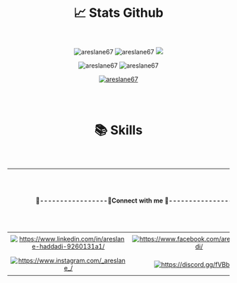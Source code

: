 <h1 align="center"> 📈 Stats Github </h1>
</table>
<br>
<p align="center"> <img src="https://komarev.com/ghpvc/?username=areslane67&label=Profile%20views&color=0e75b6&style=flat" alt="areslane67" />
 <img src="https://img.shields.io/github/last-commit/areslane67/areslane67" alt="areslane67" />
 <img src="https://pageview.vercel.app/?github_user=areslane67" /> </p>
 
 <p align="center"> <img src="https://github-readme-stats.vercel.app/api?username=areslane67&show_icons=true&theme=github_light" alt="areslane67" />
 <img src="https://github-readme-stats.vercel.app/api/top-langs/?username=areslane67" alt="areslane67" /></p>
 
<p align="center"> <a href="https://github.com/ryo-ma/github-profile-trophy"><img src="https://github-profile-trophy.vercel.app/?username=areslane67" alt="areslane67" /></a> </p>


<br>
<br>


# <p align="center"><span>📚 Skills</span></p>

<br>

<table align="center">
	<thead>
		<tr>
			<th colspan="2"><b>📧-----------------📧Connect with me 📧-----------------📧</b></th>
			<th colspan="4"><b>👨‍💻-----------------👨‍💻 Languages and Tools 👨‍💻-----------------👨‍💻</b></th>
		</tr>
	</thead>
	<tbody>
		<tr>
            <td align="center"><a href="https://linkedin.com/in/https://www.linkedin.com/in/areslane-haddadi-9260131a1/" target="blank"><img align="center" src="https://raw.githubusercontent.com/rahuldkjain/github-profile-readme-generator/master/src/images/icons/Social/linked-in-alt.svg" alt="https://www.linkedin.com/in/areslane-haddadi-9260131a1/" height="30" width="40" /></a></td>
			 <td align="center"><a href="https://fb.com/https://www.facebook.com/areslane.haddadi/" target="blank"><img align="center" src="https://raw.githubusercontent.com/rahuldkjain/github-profile-readme-generator/master/src/images/icons/Social/facebook.svg" alt="https://www.facebook.com/areslane.haddadi/" height="30" width="40" /></a></td>
			<td align="center"><a href="https://www.w3.org/html/" target="_blank"> <img src="https://raw.githubusercontent.com/devicons/devicon/master/icons/html5/html5-original-wordmark.svg" alt="html5" width="40" height="40"/> </a></td>
			 <td align="center"><a href="https://www.w3schools.com/css/" target="_blank"> <img src="https://raw.githubusercontent.com/devicons/devicon/master/icons/css3/css3-original-wordmark.svg" alt="css3" width="40" height="40"/> </a></td>
			<td align="center"><a href="https://developer.mozilla.org/en-US/docs/Web/JavaScript" target="_blank"> <img src="https://raw.githubusercontent.com/devicons/devicon/master/icons/javascript/javascript-original.svg" alt="javascript" width="40" height="40"/> </a></td>
		<td align="center"><a href="https://www.photoshop.com/en" target="_blank"> <img src="https://raw.githubusercontent.com/devicons/devicon/master/icons/photoshop/photoshop-line.svg" alt="photoshop" width="40" height="40"/> </a></td>
		<tr>
			<td align="center"><a href="https://instagram.com/https://www.instagram.com/_areslane_/" target="blank"><img align="center" src="https://raw.githubusercontent.com/rahuldkjain/github-profile-readme-generator/master/src/images/icons/Social/instagram.svg" alt="https://www.instagram.com/_areslane_/" height="30" width="40" /></a></td>
			<td align="center"><a href="https://discord.gg/https://discord.gg/fVBbJH3f" target="blank"><img align="center" src="https://raw.githubusercontent.com/rahuldkjain/github-profile-readme-generator/master/src/images/icons/Social/discord.svg" alt="https://discord.gg/fVBbJH3f" height="30" width="40" /></a></td>
			<td align="center"><a href="https://www.java.com" target="_blank"> <img src="https://raw.githubusercontent.com/devicons/devicon/master/icons/java/java-original.svg" alt="java" width="40" height="40"/> </a></td>
			<td align="center"><a href="https://www.php.net" target="_blank"> <img src="https://raw.githubusercontent.com/devicons/devicon/master/icons/php/php-original.svg" alt="php" width="40" height="40"/> </a></td>
			<td align="center"><a href="https://www.mysql.com/" target="_blank"> <img src="https://raw.githubusercontent.com/devicons/devicon/master/icons/mysql/mysql-original-wordmark.svg" alt="mysql" width="40" height="40"/> </a></td>
			<td align="center"><a href="https://nodejs.org" target="_blank"> <img src="https://raw.githubusercontent.com/devicons/devicon/master/icons/nodejs/nodejs-original-wordmark.svg" alt="nodejs" width="40" height="40"/> </a></td>
		</tr>
			
			 
